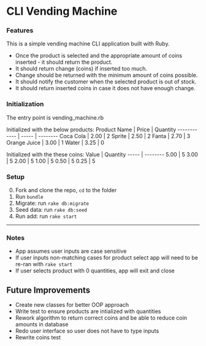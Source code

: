 # CLI Vending Machine

### Features

This is a simple vending machine CLI application built with Ruby.

- Once the product is selected and the appropriate amount of coins inserted - it should return the product.
- It should return change (coins) if inserted too much.
- Change should be returned with the minimum amount of coins possible.
- It should notify the customer when the selected product is out of stock.
- It should return inserted coins in case it does not have enough change.

### Initialization
The entry point is vending_machine.rb

Initialized with the below products:
Product Name | Price | Quantity
------------ | ----- | --------
Coca Cola | 2.00 | 2
Sprite | 2.50 | 2
Fanta | 2.70 | 3
Orange Juice | 3.00 | 1
Water | 3.25 | 0

Initialized with the these coins:
Value | Quantity
----- | --------
5.00 | 5
3.00 | 5
2.00 | 5
1.00 | 5
0.50 | 5
0.25 | 5

### Setup
0. Fork and clone the repo, `cd` to the folder
1. Run `bundle`
2. Migrate: run `rake db:migrate`
3. Seed data: run `rake db:seed`
4. Run add: run `rake start` 
---

### Notes
- App assumes user inputs are case sensitive
- If user inputs non-matching cases for product select app will need to be re-ran with `rake start`
- If user selects product with 0 quantities, app will exit and close

## Future Improvements
- Create new classes for better OOP approach
- Write test to ensure products are intialized with quantities
- Rework algorithm to return correct coins and be able to reduce coin amounts in database
- Redo user interface so user does not have to type inputs
- Rewrite coins test
